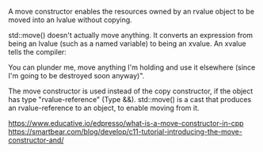 A move constructor enables the resources owned by an rvalue object to be moved into an lvalue without copying. 

std::move()
 doesn't actually move anything. It converts an expression from being an lvalue (such as a named variable) to being an xvalue. An xvalue tells the compiler:

  You can plunder me, move anything I'm holding and use it elsewhere (since I'm going to be destroyed soon anyway)".



The move constructor is used instead of the copy constructor, if the object has type "rvalue-reference" (Type &&).
std::move() is a cast that produces an rvalue-reference to an object, to enable moving from it.

https://www.educative.io/edpresso/what-is-a-move-constructor-in-cpp
https://smartbear.com/blog/develop/c11-tutorial-introducing-the-move-constructor-and/
